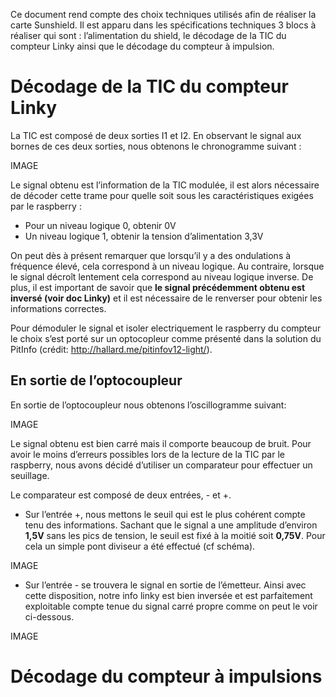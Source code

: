 
Ce document rend compte des choix techniques utilisés afin de réaliser la carte Sunshield. Il est apparu dans les spécifications techniques 3 blocs à réaliser qui sont : l’alimentation du shield, le décodage de la TIC du compteur Linky ainsi que le décodage du compteur à impulsion.
	
# Décodage de la TIC du compteur Linky 

La TIC est composé de deux sorties I1 et I2. En observant le signal aux bornes de ces deux sorties, nous obtenons le chronogramme suivant : 


IMAGE



Le signal obtenu est l’information de la TIC modulée, il est alors nécessaire de décoder cette trame pour quelle soit sous les caractéristiques exigées par le raspberry : 

- Pour un niveau logique 0, obtenir 0V 
- Un niveau logique 1, obtenir la tension d’alimentation 3,3V

On peut dès à présent remarquer que lorsqu’il y a des ondulations à fréquence élevé, cela correspond à un niveau logique. Au contraire, lorsque le signal décroît lentement cela correspond au niveau logique inverse. De plus, il est important de savoir que **le signal précédemment obtenu est inversé (voir doc Linky)**  et il est nécessaire de le renverser pour obtenir les informations correctes.

Pour démoduler le signal et isoler electriquement le raspberry du compteur le choix s’est porté sur un optocopleur comme présenté dans la solution du PitInfo (crédit: http://hallard.me/pitinfov12-light/).


## En sortie de l’optocoupleur

En sortie de l’optocoupleur nous obtenons l’oscillogramme suivant:

IMAGE


Le signal obtenu est bien carré mais il comporte beaucoup de bruit. Pour avoir le moins d’erreurs possibles lors de la lecture de la TIC par le raspberry, nous avons décidé d’utiliser un comparateur pour effectuer un seuillage. 

Le comparateur est composé de deux entrées, - et +. 

- Sur l’entrée +, nous mettons le seuil qui est le plus cohérent compte tenu des informations. Sachant que le signal a une amplitude d’environ **1,5V** sans les pics de tension, le seuil est fixé à la moitié soit **0,75V**. Pour cela un simple pont diviseur a été effectué (cf schéma).

IMAGE



- Sur l’entrée  - se trouvera le signal en sortie de l’émetteur. Ainsi avec cette disposition, notre info linky est bien inversée et est parfaitement exploitable compte tenue du signal carré propre comme on peut le voir ci-dessous.


IMAGE

# Décodage du compteur à impulsions

